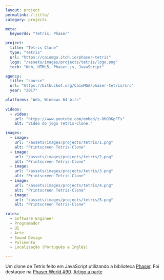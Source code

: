```yaml
---
layout: project
permalink: /:title/
category: projects

meta:
  keywords: "Tetris, Phaser"

project:
  title: "Tetris Clone"
  type: "Tetris"
  url: "https://caiomga.itch.io/phaser-tetris"
  logo: "/assets/images/projects/tetris/logo.png"
  tech: "Web, HTML5, Phaser.js, JavaScript"

agency:
  title: "source"
  url: "https://bitbucket.org/CaioMGA/phaser-tetris/src"
  year: "2017"

platforms: "Web, Windows 64-bits"
  
videos:
  - video:
    url: "https://www.youtube.com/embed/z-8hODKpFFs"
    alt: "Vídeo do jogo Tetris-Clone."

images:
  - image:
    url: "/assets/images/projects/tetris/1.png"
    alt: "Printscreen Tetris-Clone"
  - image:
    url: "/assets/images/projects/tetris/2.png"
    alt: "Printscreen Tetris-Clone"
  - image:
    url: "/assets/images/projects/tetris/3.png"
    alt: "Printscreen Tetris-Clone"
  - image:
    url: "/assets/images/projects/tetris/4.png"
    alt: "Printscreen Tetris-Clone"
  - image:
    url: "/assets/images/projects/tetris/5.png"
    alt: "Printscreen Tetris-Clone"

roles:
  - Software Engineer
  - Programador
  - UI
  - Arte
  - Sound Design
  - Polimento
  - Localização (Português e Inglês)

---
```

<p>Um clone de Tetris feito em JavaScript utilizando a biblioteca <a href="phaser.io" target="_blank">Phaser</a>. Foi destaque na <a href="https://madmimi.com/p/9b7e7a?fe=1&pact=516143-140468767-10093188839-9b2a631cbf7309ccb9231535b4527955ac7cf3cb" target="_blank">Phaser World #90</a>. <a href="https://phaser.io/news/2017/07/tetris-clone" target="_blank">Artigo a parte</a></p>